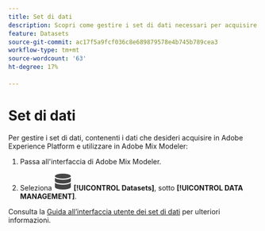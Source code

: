 ```yaml
---
title: Set di dati
description: Scopri come gestire i set di dati necessari per acquisire i dati in Adobe Mix Modeler.
feature: Datasets
source-git-commit: ac17f5a9fcf036c8e689879578e4b745b789cea3
workflow-type: tm+mt
source-wordcount: '63'
ht-degree: 17%

---
```



# Set di dati

Per gestire i set di dati, contenenti i dati che desideri acquisire in Adobe Experience Platform e utilizzare in Adobe Mix Modeler:

1. Passa all&#39;interfaccia di Adobe Mix Modeler.

1. Seleziona ![Dati](../assets/icons/Data.svg) **[!UICONTROL Datasets]**, sotto **[!UICONTROL DATA MANAGEMENT]**.

Consulta la [Guida all’interfaccia utente dei set di dati](https://experienceleague.adobe.com/docs/experience-platform/catalog/datasets/user-guide.html?lang=it) per ulteriori informazioni.
